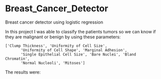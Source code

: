 # Breast_Cancer_Detector
Breast cancer detector using logistic regression

In this project I was able to classify the patients tumors so we can know if they are malignant or benign by using these parameters:

```
['Clump Thickness', 'Uniformity of Cell Size',
       'Uniformity of Cell Shape', 'Marginal Adhesion',
       'Single Epithelial Cell Size', 'Bare Nuclei', 'Bland Chromatin',
       'Normal Nucleoli', 'Mitoses']
```

The results were:

```

```
